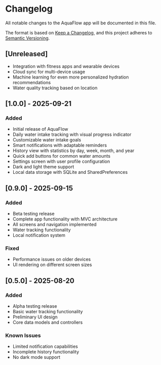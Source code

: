 # Changelog

All notable changes to the AquaFlow app will be documented in this file.

The format is based on [Keep a Changelog](https://keepachangelog.com/en/1.0.0/),
and this project adheres to [Semantic Versioning](https://semver.org/spec/v2.0.0.html).

## [Unreleased]
- Integration with fitness apps and wearable devices
- Cloud sync for multi-device usage
- Machine learning for even more personalized hydration recommendations
- Water quality tracking based on location

## [1.0.0] - 2025-09-21
### Added
- Initial release of AquaFlow
- Daily water intake tracking with visual progress indicator
- Customizable water intake goals
- Smart notifications with adaptable reminders
- History view with statistics by day, week, month, and year
- Quick add buttons for common water amounts
- Settings screen with user profile configuration
- Dark and light theme support
- Local data storage with SQLite and SharedPreferences

## [0.9.0] - 2025-09-15
### Added
- Beta testing release
- Complete app functionality with MVC architecture
- All screens and navigation implemented
- Water tracking functionality
- Local notification system

### Fixed
- Performance issues on older devices
- UI rendering on different screen sizes

## [0.5.0] - 2025-08-20
### Added
- Alpha testing release
- Basic water tracking functionality
- Preliminary UI design
- Core data models and controllers

### Known Issues
- Limited notification capabilities
- Incomplete history functionality
- No dark mode support